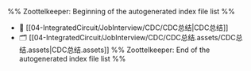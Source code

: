 %% Zoottelkeeper: Beginning of the autogenerated index file list  %%
- 📄 [[04-IntegratedCircuit/JobInterview/CDC/CDC总结|CDC总结]]
- 🗂️ [[04-IntegratedCircuit/JobInterview/CDC/CDC总结.assets/CDC总结.assets|CDC总结.assets]]
%% Zoottelkeeper: End of the autogenerated index file list  %%
